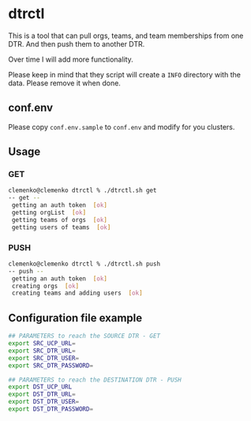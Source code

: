 # dtrctl

This is a tool that can pull orgs, teams, and team memberships from one DTR. And then push them to another DTR.

Over time I will add more functionality.

Please keep in mind that they script will create a `INFO` directory with the data. Please remove it when done.

## conf.env

Please copy `conf.env.sample` to `conf.env` and modify for you clusters.

## Usage

### GET

```bash
clemenko@clemenko dtrctl % ./dtrctl.sh get
-- get --
 getting an auth token  [ok]
 getting orgList  [ok]
 getting teams of orgs  [ok]
 getting users of teams  [ok]
```

### PUSH

```bash
clemenko@clemenko dtrctl % ./dtrctl.sh push
-- push --
 getting an auth token  [ok]
 creating orgs  [ok]
 creating teams and adding users  [ok]
```

## Configuration file example

```bash
## PARAMETERS to reach the SOURCE DTR - GET
export SRC_UCP_URL=
export SRC_DTR_URL=
export SRC_DTR_USER=
export SRC_DTR_PASSWORD=

## PARAMETERS to reach the DESTINATION DTR - PUSH
export DST_UCP_URL
export DST_DTR_URL=
export DST_DTR_USER=
export DST_DTR_PASSWORD=
```
